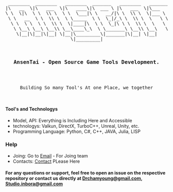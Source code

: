<br>
<pre align="center">
 ________  ________   ________  _______   ________   _________  ________  ___     
|\   __  \|\   ___  \|\   ____\|\  ___ \ |\   ___  \|\___   ___\\   __  \|\  \    
\ \  \|\  \ \  \\ \  \ \  \___|\ \   __/|\ \  \\ \  \|___ \  \_\ \  \|\  \ \  \   
 \ \   __  \ \  \\ \  \ \_____  \ \  \_|/_\ \  \\ \  \   \ \  \ \ \   __  \ \  \  
  \ \  \ \  \ \  \\ \  \|____|\  \ \  \_|\ \ \  \\ \  \   \ \  \ \ \  \ \  \ \  \ 
   \ \__\ \__\ \__\\ \__\____\_\  \ \_______\ \__\\ \__\   \ \__\ \ \__\ \__\ \__\
    \|__|\|__|\|__| \|__|\_________\|_______|\|__| \|__|    \|__|  \|__|\|__|\|__|
                        \|_________|                                              
                                                                                                                                                                

 <h3>AnsenTai - Open Source Game Tools Development.</h3>

Building So many Tool's At one Place, we together 

</pre>

#### Tool's and Technologys
- Model, API:  Everything is Including Here and Accessible
- technologys: Valkun, DirectX, TurboC++, Unreal, Unity, etc.
- Programming Language: Python, C#, C++, JAVA, Julia, LISP
### Help
- Joing: Go to [Email](drchamyoung@gmail.com) - For Joing team
- Contacts:  [Contact](drchamyoung@gmail.com) PLease Here


#### For any questions or support, feel free to open an issue on the respective repository or contact us directly at Drchamyoung@gmail.com, Studio.inbora@gmail.com
